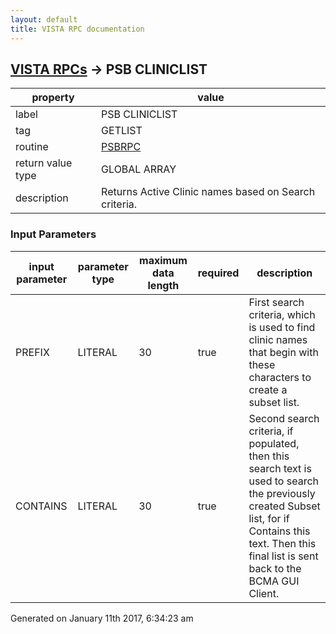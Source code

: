 ```yaml
---
layout: default
title: VISTA RPC documentation
---
```




## [VISTA RPCs](TableOfContent.md) &#8594; PSB CLINICLIST 

 property | value 
--- | --- 
 label | PSB CLINICLIST
 tag | GETLIST
 routine | [PSBRPC](http://code.osehra.org/dox/Routine_PSBRPC_source.html)
 return value type | GLOBAL ARRAY
 description | Returns Active Clinic names based on Search criteria.

### Input Parameters

| input parameter | parameter type | maximum data length | required | description | 
| --- | --- | --- | --- | --- | 
| PREFIX | LITERAL | 30 | true | First search criteria, which is used to find clinic names that begin with these characters to create a subset list. | 
| CONTAINS | LITERAL | 30 | true | Second search criteria, if populated, then this search text is used to search the previously created Subset list, for if Contains this text. Then this final list is sent back to the BCMA GUI Client. | 




Generated on January 11th 2017, 6:34:23 am